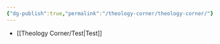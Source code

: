 ```yaml
---
{"dg-publish":true,"permalink":"/theology-corner/theology-corner/"}
---
```




- [[Theology Corner/Test\|Test]]

